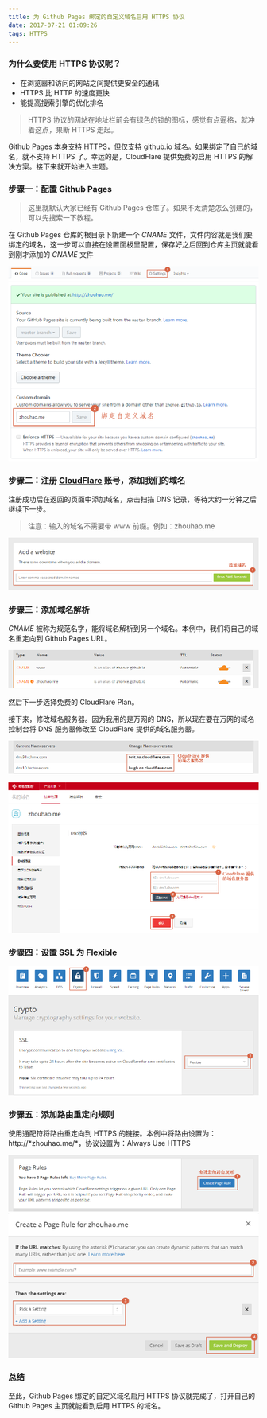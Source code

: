 ```yaml
---
title: 为 Github Pages 绑定的自定义域名启用 HTTPS 协议
date: 2017-07-21 01:09:26
tags: HTTPS
---
```


### 为什么要使用 HTTPS 协议呢？

- 在浏览器和访问的网站之间提供更安全的通讯
- HTTPS 比 HTTP 的速度更快
- 能提高搜索引擎的优化排名

> HTTPS 协议的网站在地址栏前会有绿色的锁的图标，感觉有点逼格，就冲着这点，果断 HTTPS 走起。

Github Pages 本身支持 HTTPS，但仅支持 github.io 域名。如果绑定了自己的域名，就不支持 HTTPS 了。幸运的是，CloudFlare 提供免费的启用 HTTPS 的解决方案。接下来就开始进入主题。

<!-- more -->

### 步骤一：配置 Github Pages

> 这里就默认大家已经有 Github Pages 仓库了。如果不太清楚怎么创建的，可以先搜索一下教程。

在 Github Pages 仓库的根目录下新建一个 *CNAME* 文件，文件内容就是我们要绑定的域名，这一步可以直接在设置面板里配置，保存好之后回到仓库主页就能看到刚才添加的 *CNAME* 文件

![step1](/img/https_20170721_1.png)
![step2](/img/https_20170721_2.png)

### 步骤二：注册 <a href="https://www.cloudflare.com/" target="_blank">CloudFlare</a> 账号，添加我们的域名

注册成功后在返回的页面中添加域名，点击扫描 DNS 记录，等待大约一分钟之后继续下一步。

> 注意：输入的域名不需要带 www 前缀。例如：zhouhao.me

![step3](/img/https_20170721_3.png)

### 步骤三：添加域名解析

*CNAME* 被称为规范名字，能将域名解析到另一个域名。本例中，我们将自己的域名重定向到 Github Pages URL。

![step4](/img/https_20170721_4.png)

然后下一步选择免费的 CloudFlare Plan。

接下来，修改域名服务器。因为我用的是万网的 DNS，所以现在要在万网的域名控制台将 DNS 服务器修改至 CloudFlare 提供的域名服务器。

![step5](/img/https_20170721_5.png)

![step6](/img/https_20170721_6.png)

### 步骤四：设置 SSL 为 Flexible

![step7](/img/https_20170721_7.png)

### 步骤五：添加路由重定向规则

使用通配符将路由重定向到 HTTPS 的链接。本例中将路由设置为：http://\*zhouhao.me/\*，协议设置为：Always Use HTTPS

![step8](/img/https_20170721_8.png)
![step9](/img/https_20170721_9.png)

### 总结
至此，Github Pages 绑定的自定义域名启用 HTTPS 协议就完成了，打开自己的 Github Pages 主页就能看到启用 HTTPS 的域名。
